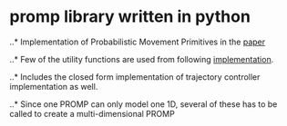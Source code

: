 # promp library written in python

..* Implementation of Probabilistic Movement Primitives in the [paper](https://link.springer.com/article/10.1007/s10514-017-9648-7)

..* Few of the utility functions are used from following [implementation](https://github.com/baxter-flowers/promplib).

..* Includes the closed form implementation of trajectory controller implementation as well.

..* Since one PROMP can only model one 1D, several of these has to be called to create a multi-dimensional PROMP
